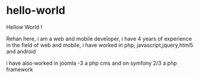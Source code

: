 # hello-world

Hellow World !

Rehan here, i am a web and mobile developer, i have 4 years of experience in the field of web and mobile, i have worked in php, javascript,jquery,html5 and android

i have also worked in joomla -3 a php cms and on symfony 2/3 a php framework
